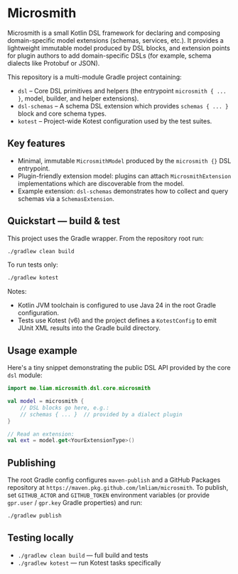 # Microsmith

Microsmith is a small Kotlin DSL framework for declaring and composing domain-specific model extensions (schemas, services, etc.). It provides a lightweight immutable model produced by DSL blocks, and extension points for plugin authors to add domain-specific DSLs (for example, schema dialects like Protobuf or JSON).

This repository is a multi-module Gradle project containing:

- `dsl` – Core DSL primitives and helpers (the entrypoint `microsmith { ... }`, model, builder, and helper extensions).
- `dsl-schemas` – A schema DSL extension which provides `schemas { ... }` block and core schema types.
- `kotest` – Project-wide Kotest configuration used by the test suites.

## Key features

- Minimal, immutable `MicrosmithModel` produced by the `microsmith {}` DSL entrypoint.
- Plugin-friendly extension model: plugins can attach `MicrosmithExtension` implementations which are discoverable from the model.
- Example extension: `dsl-schemas` demonstrates how to collect and query schemas via a `SchemasExtension`.

## Quickstart — build & test

This project uses the Gradle wrapper. From the repository root run:

```bash
./gradlew clean build
```

To run tests only:

```bash
./gradlew kotest
```

Notes:
- Kotlin JVM toolchain is configured to use Java 24 in the root Gradle configuration.
- Tests use Kotest (v6) and the project defines a `KotestConfig` to emit JUnit XML results into the Gradle build directory.

## Usage example

Here's a tiny snippet demonstrating the public DSL API provided by the core `dsl` module:

```kotlin
import me.liam.microsmith.dsl.core.microsmith

val model = microsmith {
    // DSL blocks go here, e.g.:
    // schemas { ... }  // provided by a dialect plugin
}

// Read an extension:
val ext = model.get<YourExtensionType>()
```

## Publishing

The root Gradle config configures `maven-publish` and a GitHub Packages repository at `https://maven.pkg.github.com/lmliam/microsmith`.
To publish, set `GITHUB_ACTOR` and `GITHUB_TOKEN` environment variables (or provide `gpr.user` / `gpr.key` Gradle properties) and run:

```bash
./gradlew publish
```

## Testing locally

- `./gradlew clean build` — full build and tests
- `./gradlew kotest` — run Kotest tasks specifically